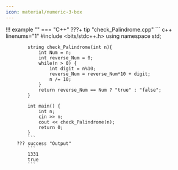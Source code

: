 ```yaml
---
icon: material/numeric-3-box
---
```


!!! example ""
    === "C++"
        ???+ tip "check_Palindrome.cpp"
            ``` c++ linenums="1"
            #include <bits/stdc++.h>
            using namespace std;

            string check_Palindrome(int n){
                int Num = n;
                int reverse_Num = 0;
                while(n > 0) {
                    int digit = n%10;
                    reverse_Num = reverse_Num*10 + digit;
                    n /= 10;
                }
                return reverse_Num == Num ? "true" : "false";
            }

            int main() {
                int n;
                cin >> n;
                cout << check_Palindrome(n);
                return 0;
            }
            ```
        ??? success "Output"
            ```
            1331
            true
            ```